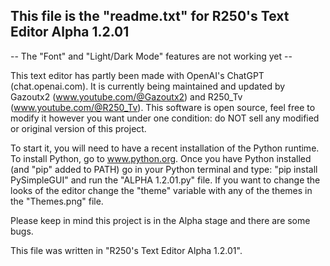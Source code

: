 ## This file is the "readme.txt" for R250's Text Editor Alpha 1.2.01 ##

-- The "Font" and "Light/Dark Mode" features are not working yet --

This text editor has partly been made with OpenAI's ChatGPT (chat.openai.com).
It is currently being maintained and updated by Gazoutx2 (www.youtube.com/@Gazoutx2) and R250_Tv
(www.youtube.com/@R250_Tv). This software is open source, feel free to modify it however you want under one 
condition: do NOT sell any modified or original version of this project. 

To start it, you will need to have a recent installation of the Python runtime. To install Python, go to 
www.python.org. Once you have Python installed (and "pip" added to PATH) go in your Python terminal and type: 
"pip install PySimpleGUI" and run the "ALPHA 1.2.01.py" file. If you want to change the looks of the editor 
change the "theme" variable with any of the themes in the "Themes.png" file.

Please keep in mind this project is in the Alpha stage and there are some bugs. 

This file was written in "R250's Text Editor Alpha 1.2.01".

